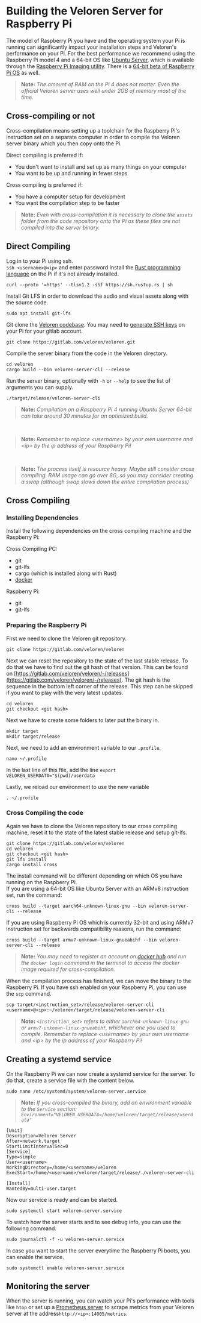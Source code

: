 # Building the Veloren Server for Raspberry Pi

The model of Raspberry Pi you have and the operating system your Pi is running can significantly impact your installation steps and Veloren's performance on your Pi. For the best performance we recommend using the Raspberry Pi model 4 and a 64-bit OS like [Ubuntu Server](https://ubuntu.com/download/raspberry-pi), which is available through the [Raspberry Pi Imaging utility](https://www.raspberrypi.org/blog/raspberry-pi-imager-imaging-utility/). There is a [64-bit beta of Raspberry Pi OS](https://www.raspberrypi.org/forums/viewtopic.php?t=275370) as well.

> **Note:** _The amount of RAM on the Pi 4 does not matter. Even the official Veloren server uses well under 2GB of memory most of the time._
## Cross-compiling or not

Cross-compilation means setting up a toolchain for the Raspberry Pi's instruction set on a separate computer in order to compile the Veloren server binary which you then copy onto the Pi.
<br/>

Direct compiling is preferred if:
* You don't want to install and set up as many things on your computer
* You want to be up and running in fewer steps

Cross compiling is preferred if:
* You have a computer setup for development
* You want the compilation step to be faster

> **Note:** _Even with cross-compilation it is necessary to clone the `assets` folder from the code repository onto the Pi as these files are not compiled into the server binary._ 

## Direct Compiling

Log in to your Pi using ssh.
<br/>
`ssh <username>@<ip>` and enter password 
Install the [Rust programming language](https://www.rust-lang.org/tools/install) on the Pi if it's not already installed.
<br/>
```shell
curl --proto '=https' --tlsv1.2 -sSf https://sh.rustup.rs | sh
```
Install Git LFS in order to download the audio and visual assets along with the source code.
<br/>
```shell
sudo apt install git-lfs
```
Git clone the [Veloren codebase](https://gitlab.com/veloren/veloren). You may need to [generate SSH keys](https://docs.gitlab.com/ee/ssh/README.html#generating-a-new-ssh-key-pair) on your Pi for your gitlab account.
<br/>
```shell
git clone https://gitlab.com/veloren/veloren.git
```
Compile the server binary from the code in the Veloren directory.
<br/>
```shell
cd veloren
cargo build --bin veloren-server-cli --release
```
Run the server binary, optionally with `-h` or `--help` to see the list of arguments you can supply.
<br/>
```shell
./target/release/veloren-server-cli
```

> **Note:** _Compilation on a Raspberry Pi 4 running Ubuntu Server 64-bit can take around 30 minutes for an optimized build._
<br/>

> **Note:** _Remember to replace \<username\> by your own username and \<ip\> by the ip address of your Raspberry Pi!_
<br/>

> **Note:** _The process itself is resource heavy. Maybe still consider cross compiling. RAM usage can go over 8G, so you may consider creating a swap (although swap slows down the entire compilation process)_


## Cross Compiling

### Installing Dependencies

Install the following dependencies on the cross compiling machine and the Raspberry Pi:

Cross Compiling PC:

- git
- git-lfs
- cargo (which is installed along with Rust)
- [docker](https://www.docker.com/products/docker-desktop)

Raspberry Pi:

- git
- git-lfs


### Preparing the Raspberry Pi

First we need to clone the Veloren git repository.

```shell
git clone https://gitlab.com/veloren/veloren
```

Next we can reset the repository to the state of the last stable release. To do that we have to find out the git hash of that version. This can be found on [https://gitlab.com/veloren/veloren/-/releases](https://gitlab.com/veloren/veloren/-/releases). The git hash is the sequence in the bottom left corner of the release. This step can be skipped if you want to play with the very latest updates.

```shell
cd veloren
git checkout <git hash>
```

Next we have to create some folders to later put the binary in.

```shell
mkdir target
mkdir target/release
```


Next, we need to add an environment variable to our `.profile`.

```shell
nano ~/.profile
```
In the last line of this file, add the line `export VELOREN_USERDATA="$(pwd)/userdata`

Lastly, we reload our environment to use the new variable

```shell
. ~/.profile
``` 

### Cross Compiling the code

Again we have to clone the Veloren repository to our cross compiling machine, reset it to the state of the latest stable release and setup git-lfs.

```shell
git clone https://gitlab.com/veloren/veloren
cd veloren
git checkout <git hash>
git lfs install
cargo install cross
```

The install command will be different depending on which OS you have running on the Raspberry Pi.
<br/>
If you are using a 64-bit OS like Ubuntu Server with an ARMv8 instruction set, run the command:
```shell
cross build --target aarch64-unknown-linux-gnu --bin veloren-server-cli --release
```
If you are using Raspberry Pi OS which is currently 32-bit and using ARMv7 instruction set for backwards compatibility reasons, run the command:
```shell
cross build --target armv7-unknown-linux-gnueabihf --bin veloren-server-cli --release
```
> **Note:** _You may need to register an account on [docker hub](https://hub.docker.com/) and run the `docker login` command in the terminal to access the docker image required for cross-compilation._

When the compilation process has finished, we can move the binary to the Raspberry Pi. If you have ssh enabled on your Raspberry Pi, you can use the `scp` command.

```shell
scp target/<instruction_set>/release/veloren-server-cli <username>@<ip>:~/veloren/target/release/veloren-server-cli
```

> **Note:** _`<instruction_set>` refers to either `aarch64-unknown-linux-gnu` or `armv7-unknown-linux-gnueabihf`, whichever one you used to compile. Remember to replace \<username\> by your own username and \<ip\> by the ip address of your Raspberry Pi!_

## Creating a systemd service

On the Raspberry Pi we can now create a systemd service for the server. To do that, create a service file with the content below.

```shell
sudo nano /etc/systemd/system/veloren-server.service
```

> **Note:** _If you cross-compiled the binary, add an environment variable to the `Service` section: `Environment="VELOREN_USERDATA=/home/veloren/target/release/userdata"`_

```
[Unit]
Description=Veloren Server
After=network.target
StartLimitIntervalSec=0
[Service]
Type=simple
User=<username>
WorkingDirectory=/home/<username>/veloren
ExecStart=/home/<username>/veloren/target/release/./veloren-server-cli

[Install]
WantedBy=multi-user.target
```

Now our service is ready and can be started.

```shell
sudo systemctl start veloren-server.service
```

To watch how the server starts and to see debug info, you can use the following command.

```shell
sudo journalctl -f -u veloren-server.service
```

In case you want to start the server everytime the Raspberry Pi boots, you can enable the service.

```shell
sudo systemctl enable veloren-server.service
```

## Monitoring the server
When the server is running, you can watch your Pi's performance with tools like `htop` or set up a [Prometheus server](https://leanpub.com/rpcmonitor/read) to scrape metrics from your Veloren server at the address`http://<ip>:14005/metrics`.
